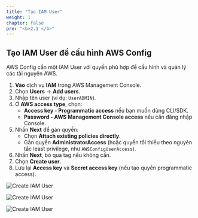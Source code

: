 ```yaml
---
title: "Tạo IAM User"
weight: 1
chapter: false
pre: "<b>2.1 </b>"
---
```


## Tạo IAM User để cấu hình AWS Config

AWS Config cần một IAM User với quyền phù hợp để cấu hình và quản lý các tài nguyên AWS.

1. **Vào** dịch vụ **IAM** trong AWS Management Console.
2. Chọn **Users** → **Add users**.
3. Nhập tên user (ví dụ: `UserADMIN`).
4. Ở **AWS access type**, chọn:
   - **Access key - Programmatic access** nếu bạn muốn dùng CLI/SDK.
   - **Password - AWS Management Console access** nếu cần đăng nhập Console.
5. Nhấn **Next** để gán quyền:
   - Chọn **Attach existing policies directly**.
   - Gắn quyền **AdministratorAccess** (hoặc quyền tối thiểu theo nguyên tắc least privilege, như `AWSConfigUserAccess`).
6. Nhấn **Next**, bỏ qua tag nếu không cần.
7. Chọn **Create user**.
8. Lưu lại **Access key** và **Secret access key** (nếu tạo quyền programmatic access).

![Create IAM User](/images/2.1/001.png?featherlight=false&width=90pc)

![Create IAM User](/images/2.1/002.png?featherlight=false&width=90pc)

![Create IAM User](/images/2.1/003.png?featherlight=false&width=90pc)


